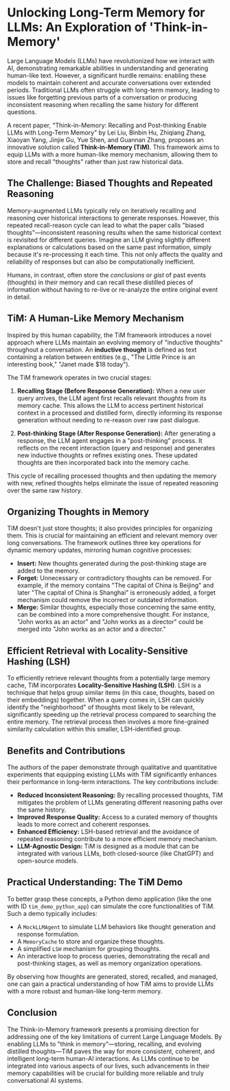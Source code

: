 # Unlocking Long-Term Memory for LLMs: An Exploration of 'Think-in-Memory'

Large Language Models (LLMs) have revolutionized how we interact with AI, demonstrating remarkable abilities in understanding and generating human-like text. However, a significant hurdle remains: enabling these models to maintain coherent and accurate conversations over extended periods. Traditional LLMs often struggle with long-term memory, leading to issues like forgetting previous parts of a conversation or producing inconsistent reasoning when recalling the same history for different questions.

A recent paper, "Think-in-Memory: Recalling and Post-thinking Enable LLMs with Long-Term Memory" by Lei Liu, Binbin Hu, Zhiqiang Zhang, Xiaoyan Yang, Jinjie Gu, Yue Shen, and Guannan Zhang, proposes an innovative solution called **Think-in-Memory (TiM)**. This framework aims to equip LLMs with a more human-like memory mechanism, allowing them to store and recall "thoughts" rather than just raw historical data.

## The Challenge: Biased Thoughts and Repeated Reasoning

Memory-augmented LLMs typically rely on iteratively recalling and reasoning over historical interactions to generate responses. However, this repeated recall-reason cycle can lead to what the paper calls "biased thoughts"—inconsistent reasoning results when the same historical context is revisited for different queries. Imagine an LLM giving slightly different explanations or calculations based on the same past information, simply because it's re-processing it each time. This not only affects the quality and reliability of responses but can also be computationally inefficient.

Humans, in contrast, often store the *conclusions* or *gist* of past events (thoughts) in their memory and can recall these distilled pieces of information without having to re-live or re-analyze the entire original event in detail.

## TiM: A Human-Like Memory Mechanism

Inspired by this human capability, the TiM framework introduces a novel approach where LLMs maintain an evolving memory of "inductive thoughts" throughout a conversation. An **inductive thought** is defined as text containing a relation between entities (e.g., "The Little Prince is an interesting book," "Janet made $18 today").

The TiM framework operates in two crucial stages:

1.  **Recalling Stage (Before Response Generation):**
    When a new user query arrives, the LLM agent first recalls relevant *thoughts* from its memory cache. This allows the LLM to access pertinent historical context in a processed and distilled form, directly informing its response generation without needing to re-reason over raw past dialogue.

2.  **Post-thinking Stage (After Response Generation):**
    After generating a response, the LLM agent engages in a "post-thinking" process. It reflects on the recent interaction (query and response) and generates new inductive thoughts or refines existing ones. These updated thoughts are then incorporated back into the memory cache.

This cycle of recalling processed thoughts and then updating the memory with new, refined thoughts helps eliminate the issue of repeated reasoning over the same raw history.

## Organizing Thoughts in Memory

TiM doesn't just store thoughts; it also provides principles for organizing them. This is crucial for maintaining an efficient and relevant memory over long conversations. The framework outlines three key operations for dynamic memory updates, mirroring human cognitive processes:

* **Insert:** New thoughts generated during the post-thinking stage are added to the memory.
* **Forget:** Unnecessary or contradictory thoughts can be removed. For example, if the memory contains "The capital of China is Beijing" and later "The capital of China is Shanghai" is erroneously added, a forget mechanism could remove the incorrect or outdated information.
* **Merge:** Similar thoughts, especially those concerning the same entity, can be combined into a more comprehensive thought. For instance, "John works as an actor" and "John works as a director" could be merged into "John works as an actor and a director."

## Efficient Retrieval with Locality-Sensitive Hashing (LSH)

To efficiently retrieve relevant thoughts from a potentially large memory cache, TiM incorporates **Locality-Sensitive Hashing (LSH)**. LSH is a technique that helps group similar items (in this case, thoughts, based on their embeddings) together. When a query comes in, LSH can quickly identify the "neighborhood" of thoughts most likely to be relevant, significantly speeding up the retrieval process compared to searching the entire memory. The retrieval process then involves a more fine-grained similarity calculation within this smaller, LSH-identified group.

## Benefits and Contributions

The authors of the paper demonstrate through qualitative and quantitative experiments that equipping existing LLMs with TiM significantly enhances their performance in long-term interactions. The key contributions include:

* **Reduced Inconsistent Reasoning:** By recalling processed thoughts, TiM mitigates the problem of LLMs generating different reasoning paths over the same history.
* **Improved Response Quality:** Access to a curated memory of thoughts leads to more correct and coherent responses.
* **Enhanced Efficiency:** LSH-based retrieval and the avoidance of repeated reasoning contribute to a more efficient memory mechanism.
* **LLM-Agnostic Design:** TiM is designed as a module that can be integrated with various LLMs, both closed-source (like ChatGPT) and open-source models.

## Practical Understanding: The TiM Demo

To better grasp these concepts, a Python demo application (like the one with ID `tim_demo_python_app`) can simulate the core functionalities of TiM. Such a demo typically includes:

* A `MockLLMAgent` to simulate LLM behaviors like thought generation and response formulation.
* A `MemoryCache` to store and organize these thoughts.
* A simplified `LSH` mechanism for grouping thoughts.
* An interactive loop to process queries, demonstrating the recall and post-thinking stages, as well as memory organization operations.

By observing how thoughts are generated, stored, recalled, and managed, one can gain a practical understanding of how TiM aims to provide LLMs with a more robust and human-like long-term memory.

## Conclusion

The Think-in-Memory framework presents a promising direction for addressing one of the key limitations of current Large Language Models. By enabling LLMs to "think in memory"—storing, recalling, and evolving distilled thoughts—TiM paves the way for more consistent, coherent, and intelligent long-term human-AI interactions. As LLMs continue to be integrated into various aspects of our lives, such advancements in their memory capabilities will be crucial for building more reliable and truly conversational AI systems.
